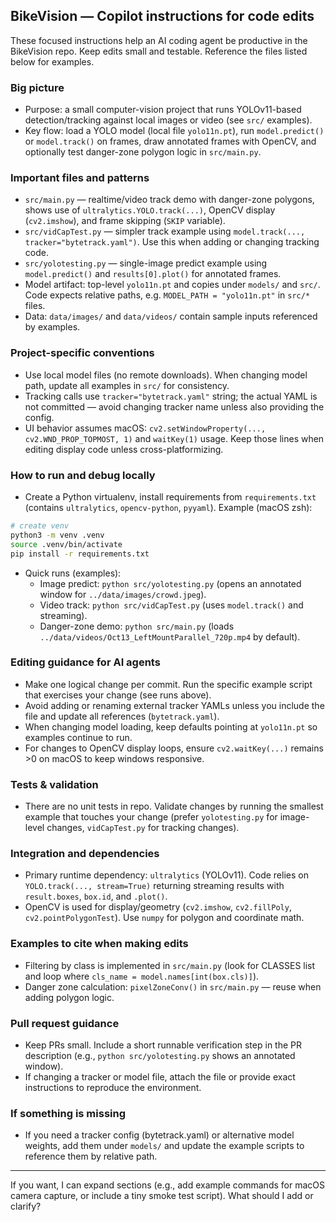 ## BikeVision — Copilot instructions for code edits

These focused instructions help an AI coding agent be productive in the BikeVision repo. Keep edits small and testable. Reference the files listed below for examples.

### Big picture
- Purpose: a small computer-vision project that runs YOLOv11-based detection/tracking against local images or video (see `src/` examples).
- Key flow: load a YOLO model (local file `yolo11n.pt`), run `model.predict()` or `model.track()` on frames, draw annotated frames with OpenCV, and optionally test danger-zone polygon logic in `src/main.py`.

### Important files and patterns
- `src/main.py` — realtime/video track demo with danger-zone polygons, shows use of `ultralytics.YOLO.track(...)`, OpenCV display (`cv2.imshow`), and frame skipping (`SKIP` variable).
- `src/vidCapTest.py` — simpler track example using `model.track(..., tracker="bytetrack.yaml")`. Use this when adding or changing tracking code.
- `src/yolotesting.py` — single-image predict example using `model.predict()` and `results[0].plot()` for annotated frames.
- Model artifact: top-level `yolo11n.pt` and copies under `models/` and `src/`. Code expects relative paths, e.g. `MODEL_PATH = "yolo11n.pt"` in `src/*` files.
- Data: `data/images/` and `data/videos/` contain sample inputs referenced by examples.

### Project-specific conventions
- Use local model files (no remote downloads). When changing model path, update all examples in `src/` for consistency.
- Tracking calls use `tracker="bytetrack.yaml"` string; the actual YAML is not committed — avoid changing tracker name unless also providing the config.
- UI behavior assumes macOS: `cv2.setWindowProperty(..., cv2.WND_PROP_TOPMOST, 1)` and `waitKey(1)` usage. Keep those lines when editing display code unless cross-platformizing.

### How to run and debug locally
- Create a Python virtualenv, install requirements from `requirements.txt` (contains `ultralytics`, `opencv-python`, `pyyaml`). Example (macOS zsh):

```bash
# create venv
python3 -m venv .venv
source .venv/bin/activate
pip install -r requirements.txt
```

- Quick runs (examples):
  - Image predict: `python src/yolotesting.py` (opens an annotated window for `../data/images/crowd.jpeg`).
  - Video track: `python src/vidCapTest.py` (uses `model.track()` and streaming).
  - Danger-zone demo: `python src/main.py` (loads `../data/videos/Oct13_LeftMountParallel_720p.mp4` by default).

### Editing guidance for AI agents
- Make one logical change per commit. Run the specific example script that exercises your change (see runs above).
- Avoid adding or renaming external tracker YAMLs unless you include the file and update all references (`bytetrack.yaml`).
- When changing model loading, keep defaults pointing at `yolo11n.pt` so examples continue to run.
- For changes to OpenCV display loops, ensure `cv2.waitKey(...)` remains >0 on macOS to keep windows responsive.

### Tests & validation
- There are no unit tests in repo. Validate changes by running the smallest example that touches your change (prefer `yolotesting.py` for image-level changes, `vidCapTest.py` for tracking changes).

### Integration and dependencies
- Primary runtime dependency: `ultralytics` (YOLOv11). Code relies on `YOLO.track(..., stream=True)` returning streaming results with `result.boxes`, `box.id`, and `.plot()`.
- OpenCV is used for display/geometry (`cv2.imshow`, `cv2.fillPoly`, `cv2.pointPolygonTest`). Use `numpy` for polygon and coordinate math.

### Examples to cite when making edits
- Filtering by class is implemented in `src/main.py` (look for CLASSES list and loop where `cls_name = model.names[int(box.cls)]`).
- Danger zone calculation: `pixelZoneConv()` in `src/main.py` — reuse when adding polygon logic.

### Pull request guidance
- Keep PRs small. Include a short runnable verification step in the PR description (e.g., `python src/yolotesting.py` shows an annotated window).
- If changing a tracker or model file, attach the file or provide exact instructions to reproduce the environment.

### If something is missing
- If you need a tracker config (bytetrack.yaml) or alternative model weights, add them under `models/` and update the example scripts to reference them by relative path.

---
If you want, I can expand sections (e.g., add example commands for macOS camera capture, or include a tiny smoke test script). What should I add or clarify?

